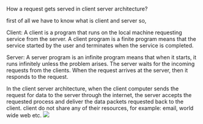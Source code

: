 How a request gets served in client server architecture?

first of all we have to know what is client and server so,


Client: A client is a program that runs on the local machine requesting service from the server. A client program is a finite program means that the service started by the user and terminates when the service is completed.

Server: A server program is an infinite program means that when it starts, it runs infinitely unless the problem arises. The server waits for the incoming requests from the clients. When the request arrives at the server, then it responds to the request.



In the client server architecture, when the client computer sends the request for data to the server through the internet, the server accepts the requested process and deliver the data packets requested back to the client. client do not share any of their resources, for example: email, world wide web etc.
![](https://media.geeksforgeeks.org/wp-content/uploads/20191016114416/801.png)
